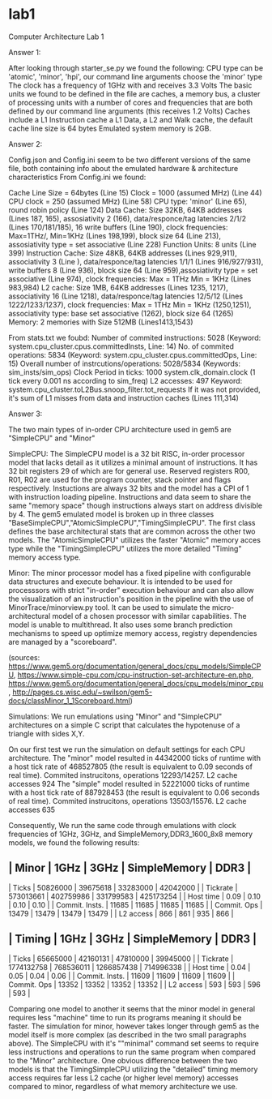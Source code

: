 # lab1
Computer Architecture Lab 1

Answer 1:

After looking through starter_se.py we found the following:
CPU type can be 'atomic', 'minor', 'hpi', our command line arguments choose the 'minor' type
The clock has a frequency of 1GHz with and receives 3.3 Volts
The basic units we found to be defined in the file are caches, a memory bus, a cluster of processing units with a number of cores and frequencies that are both defined by our command line arguments (this receives 1.2 Volts)
Caches include a L1 Instruction cache a L1 Data, a L2 and Walk cache, the default cache line size is 64 bytes
Emulated system memory is 2GB.

Answer 2:

Config.json and Config.ini seem to be two different versions of the same file, both containing info about the emulated hardware & architecture characteristics
From Config.ini we found:

Cache Line Size = 64bytes (Line 15)
Clock = 1000 (assumed MHz) (Line 44)
CPU clock = 250 (assumed MHz) (Line 58)
CPU type: 'minor' (Line 65), round robin policy (Line 124)
Data Cache: Size 32KB, 64KB addresses (Lines 187, 165), assosiativity 2 (166), data/responce/tag latencies 2/1/2 (Lines 170/181/185), 16 write buffers (Line 190), clock frequencies: Max=1THz/, Min=1KHz (Lines 198,199), block size 64 (Line 213), assosiativity type = set associative (Line 228)
Function Units: 8 units (Line 399)
Instruction Cache: Size 48KB, 64KB addresses (Lines 929,911), associativity 3 (Line ), data/responce/tag latencies 1/1/1 (Lines 916/927/931), write buffers 8 (Line 936), block size 64 (Line 959),assosiativity type =  set associative (Line 974), clock frequencies: Max = 1THz Min = 1KHz (Lines 983,984)
L2 cache: Size 1MB, 64KB addresses (Lines 1235, 1217), associativity 16 (Line 1218), data/responce/tag latencies 12/5/12 (Lines 1222/1233/1237), clock frequencies: Max = 1THz Min = 1KHz (1250,1251), associativity type: base set associative (1262), block size 64 (1265)
Memory: 2 memories with Size 512MB (Lines1413,1543)

From stats.txt we foubd:
Number of commited instructions: 5028 (Keyword: system.cpu_cluster.cpus.committedInsts, Line: 14)
No. of commited operations: 5834 (Keyword: system.cpu_cluster.cpus.committedOps, Line: 15)
Overall number of instrcutions/operations: 5028/5834 (Keywords: sim_insts/sim_ops)
Clock Period in ticks: 1000 system.clk_domain.clock (1 tick every 0.001 ns according to sim_freq)
L2 accesses: 497 Keyword: system.cpu_cluster.toL2Bus.snoop_filter.tot_requests
If it was not provided, it's sum of L1 misses from data and instruction caches (Lines 111,314)

Answer 3:

The two main types of in-order CPU architecture used in gem5 are "SimpleCPU" and "Minor"

SimpleCPU: The SimpleCPU model is a 32 bit RISC, in-order processor model that lacks detail as it utilizes a minimal amount of instructions. It has 32 bit registers 29 of which are for general use. Reserved registers R00, R01, R02 are used for the program counter, stack pointer and flags respectively. Instuctions are always 32 bits and the model has a CPI of 1 with instruction loading pipeline. Instructions and data seem to share the same "memory space" though instructions always start on address divisible by 4. The gem5 emulated model is broken up in three classes "BaseSimpleCPU","AtomicSimpleCPU","TimingSimpleCPU". The first class defines the base architectural stats that are common across the other two models. The "AtomicSimpleCPU" utilizes the faster "Atomic" memory acces type while the "TimingSimpleCPU" utilizes the more detailed "Timing" memory access type.

Minor: The minor processor model has a fixed pipeline with configurable data structures and execute behaviour. It is intended to be used for processsors with strict "in-order" execution behaviour and can also allow the visualization of an instruction's position in the pipeline with the use of MinorTrace/minorview.py tool. It can be used to simulate the micro-architectural model of a chosen processor with similar capabilities. The model is unable to multithread. It also uses some branch prediction mechanisms to speed up optimize memory access, registry dependencies are managed by a "scoreboard".

(sources: https://www.gem5.org/documentation/general_docs/cpu_models/SimpleCPU, https://www.simple-cpu.com/cpu-instruction-set-architecture-en.php, https://www.gem5.org/documentation/general_docs/cpu_models/minor_cpu, http://pages.cs.wisc.edu/~swilson/gem5-docs/classMinor_1_1Scoreboard.html)

Simulations:
We run emulations using "Minor" and "SimpleCPU" architectures on a simple C script that calculates the hypotenuse of a triangle with sides X,Y.

On our first test we run the simulation on default settings for each CPU architecture.
The "minor" model resulted in 44342000 ticks of runtime with a host tick rate of 468527805 (the result is equivalent to 0.09 seconds of real time). Commited instrucitons, operations 12293/14257. L2 cache accesses 924
The "simple" model resulted in 52221000 ticks of runtime with a host tick rate of 887928453 (the result is equivalent to 0.06 seconds of real time). Commited instrucitons, operations 13503/15576. L2 cache accesses 635

Consequently, We run the same code through emulations with clock frequencies of 1GHz, 3GHz, and SimpleMemory,DDR3_1600_8x8 memory models, we found the following results:

| Minor          |    1GHz   |    3GHz    | SimpleMemory |    DDR3    |
-----------------------------------------------------------------------
| Ticks          | 50826000  |  39675618  |   33283000   |  42042000  |
| Tickrate       | 573013661 |  402759986 |   331799583  |  425173254 |
| Host time      | 0.09      |  0.10      |   0.10       |  0.10      |
| Commit. Insts. | 11685     |  11685     |   11685      |  11685     |
| Commit. Ops    | 13479     |  13479     |   13479      |  13479     |
| L2 access      | 866       |  861       |   935        |  866       |

| Timing         |    1GHz    |    3GHz    | SimpleMemory |    DDR3     |
-------------------------------------------------------------------------
| Ticks          | 65665000   |  42160131  |   47810000   |  39945000   |
| Tickrate       | 1774132758 |  768536011 |   1266857438 |  714996338  |
| Host time      | 0.04       |  0.05      |   0.04       |  0.06       |
| Commit. Insts. | 11609      |  11609     |   11609      |  11609      |
| Commit. Ops    | 13352      |  13352     |   13352      |  13352      |
| L2 access      | 593        |  593       |   596        |  593        |

Comparing one model to another it seems that the minor model in general requires less "machine" time to run its programs meaning it should be faster. The simulation for minor, however takes longer through gem5 as the model itself is more complex (as described in the two small paragraphs above). The SimpleCPU with it's ""minimal" command set seems to require less instructions and operations to run the same program when compared to the "Minor" architecture. One obvious difference between the two models is that the TimingSimpleCPU utilizing the "detailed" timing memory access requires far less L2 cache (or higher level memory) accesses compared to minor, regardless of what memory architecture we use.
